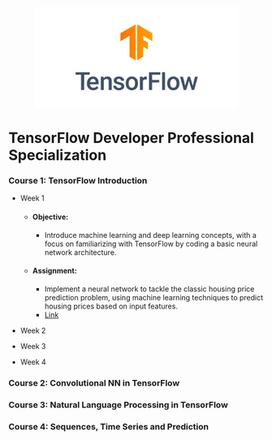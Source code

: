 <p align="center">
  <img src="https://github.com/mei-pan/TensorFlow_Developer_Professional_Specialization/blob/main/TensorFlow%20Logo.jpg" alt="Image description" width='auto', height='200'>
</p>


# TensorFlow Developer Professional Specialization

### Course 1: TensorFlow Introduction
- Week 1
  - #### Objective:
    - Introduce machine learning and deep learning concepts, with a focus on familiarizing with TensorFlow by coding a basic neural network architecture. 
  - #### Assignment:
    - Implement a neural network to tackle the classic housing price prediction problem, using machine learning techniques to predict housing prices based on input features.
    - [Link](https://github.com/mei-pan/TensorFlow_Developer_Professional_Specialization/blob/main/TF_C1W1_Housing%20Prices.ipynb)
- Week 2
 
- Week 3
    
- Week 4
    

### Course 2: Convolutional NN in TensorFlow

### Course 3: Natural Language Processing in TensorFlow

### Course 4: Sequences, Time Series and Prediction 

